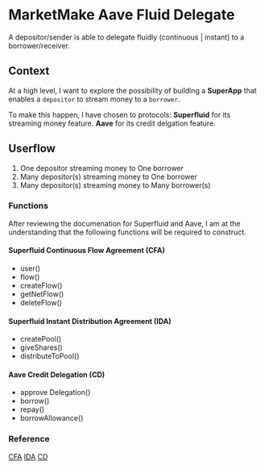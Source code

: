 # MarketMake Aave Fluid Delegate

A depositor/sender is able to delegate fluidly (continuous | instant) to a borrower/receiver.

## Context

At a high level, I want to explore the possibility of building a **SuperApp** that enables a `depositor` to stream money to a `borrower`.

To make this happen, I have chosen to protocols:
**Superfluid** for its streaming money feature.
**Aave** for its credit delgation feature.

## Userflow
1. One depositor streaming money to One borrower
2. Many depositor(s) streaming money to One borrower
3. Many depositor(s) streaming money to Many borrower(s)

### Functions

After reviewing the documenation for Superfluid and Aave, I am at the understanding that the following functions will be required to construct.

#### Superfluid Continuous Flow Agreement (CFA)
- user()
- flow()
- createFlow()
- getNetFlow()
- deleteFlow()

#### Superfluid Instant Distribution Agreement (IDA)
- createPool()
- giveShares()
- distributeToPool()

#### Aave Credit Delegation (CD)
- approve Delegation()
- borrow()
- repay()
- borrowAllowance()

### Reference
[CFA](https://docs.superfluid.finance/superfluid/protocol-tutorials/create-a-superfluid-flow)
[IDA](https://docs.superfluid.finance/superfluid/protocol-tutorials/perform-an-instant-distribution)
[CD](https://docs.aave.com/developers/guides/credit-delegation)
